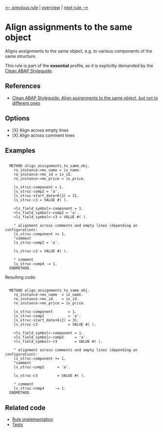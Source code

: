 [<-- previous rule](AlignDeclarationsRule.md) | [overview](../rules.md) | [next rule -->](AlignWithSecondWordRule.md)

# Align assignments to the same object

Aligns assignments to the same object, e.g. to various components of the same structure.

This rule is part of the **essential** profile, as it is explicitly demanded by the [Clean ABAP Styleguide](https://github.com/SAP/styleguides/blob/main/clean-abap/CleanABAP.md).

## References

* [Clean ABAP Styleguide: Align assignments to the same object, but not to different ones](https://github.com/SAP/styleguides/blob/main/clean-abap/CleanABAP.md#align-assignments-to-the-same-object-but-not-to-different-ones)

## Options

* \[X\] Align across empty lines
* \[X\] Align across comment lines

## Examples


```ABAP

  METHOD align_assignments_to_same_obj.
    ro_instance->mv_name = iv_name.
    ro_instance->mv_id = iv_id.
    ro_instance->mv_price = iv_price.

    ls_struc-component = 1.
    ls_struc-comp2 = 'a'.
    ls_struc-start_date+6(2) = 31.
    ls_struc-c3 = VALUE #( ).

    <ls_field_symbol>-component = 1.
    <ls_field_symbol>-comp2 = 'a'.
    <ls_field_symbol>-c3 = VALUE #( ).

    " alignment across comments and empty lines (depending on configuration):
    ls_struc-component += 1.
    "comment
    ls_struc-comp2 = 'a'.

    ls_struc-c3 = VALUE #( ).

    " comment
    ls_struc-comp4 -= 1.
  ENDMETHOD.
```

Resulting code:

```ABAP

  METHOD align_assignments_to_same_obj.
    ro_instance->mv_name  = iv_name.
    ro_instance->mv_id    = iv_id.
    ro_instance->mv_price = iv_price.

    ls_struc-component       = 1.
    ls_struc-comp2           = 'a'.
    ls_struc-start_date+6(2) = 31.
    ls_struc-c3              = VALUE #( ).

    <ls_field_symbol>-component = 1.
    <ls_field_symbol>-comp2     = 'a'.
    <ls_field_symbol>-c3        = VALUE #( ).

    " alignment across comments and empty lines (depending on configuration):
    ls_struc-component += 1.
    "comment
    ls_struc-comp2      = 'a'.

    ls_struc-c3         = VALUE #( ).

    " comment
    ls_struc-comp4     -= 1.
  ENDMETHOD.
```

## Related code

* [Rule implementation](../../com.sap.adt.abapcleaner/src/com/sap/adt/abapcleaner/rules/alignment/AlignAssignmentsRule.java)
* [Tests](../../test/com.sap.adt.abapcleaner.test/src/com/sap/adt/abapcleaner/rules/alignment/AlignAssignmentsTest.java)


